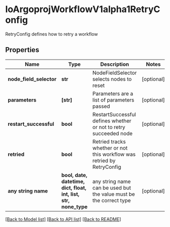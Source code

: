 # IoArgoprojWorkflowV1alpha1RetryConfig

RetryConfig defines how to retry a workflow

## Properties
Name | Type | Description | Notes
------------ | ------------- | ------------- | -------------
**node_field_selector** | **str** | NodeFieldSelector selects nodes to reset | [optional] 
**parameters** | **[str]** | Parameters are a list of parameters passed | [optional] 
**restart_successful** | **bool** | RestartSuccessful defines whether or not to retry succeeded node | [optional] 
**retried** | **bool** | Retried tracks whether or not this workflow was retried by RetryConfig | [optional] 
**any string name** | **bool, date, datetime, dict, float, int, list, str, none_type** | any string name can be used but the value must be the correct type | [optional]

[[Back to Model list]](../README.md#documentation-for-models) [[Back to API list]](../README.md#documentation-for-api-endpoints) [[Back to README]](../README.md)


